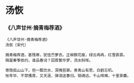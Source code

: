 # 汤恢

### 《八声甘州·摘青梅荐酒》

```
《八声甘州·摘青梅荐酒》
汤恢〔宋代〕

摘青梅荐酒，甚残寒，犹怯苎萝衣。正柳腴花瘦，绿云冉冉，红雪霏霏。
隔屋秦筝依约，谁品春词？回首繁华梦，流水斜晖。

寄隐孤山山下，但一瓢饮水，深掩苔扉。羡青山有思，白鹤忘机。
怅年华、不禁搔首，又天涯、弹泪送春归。销魂远，千山啼鴂，十里荼麋。
```
